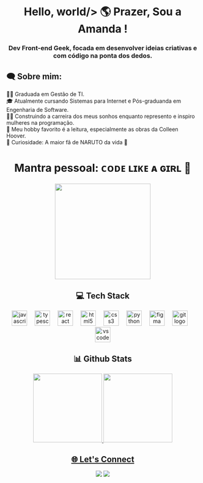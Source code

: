 <h1 align="center">Hello, world/> 🌎  Prazer, Sou a Amanda ! </h1>
<h3 align="center">Dev Front-end Geek, focada em desenvolver ideias criativas e com código na ponta dos dedos.</h3>

<h2 align="left">🗨 Sobre mim:</h2>

<div>
  👩‍🎓 Graduada em Gestão de TI.<br>
  🎓 Atualmente cursando Sistemas para Internet e Pós-graduanda em Engenharia de Software.<br>
  👩‍💻 Construindo a carreira dos meus sonhos enquanto represento e inspiro mulheres na programação.<br>
  📖 Meu hobby favorito é a leitura, especialmente as obras da Colleen Hoover.<br>
  👀 Curiosidade: A maior fã de NARUTO da vida 🧡<br>
  <h1 align="center">Mantra pessoal: ᴄᴏᴅᴇ ʟɪᴋᴇ ᴀ ɢɪʀʟ 💜</h1><p>
</div>
    
</div> 

###

<div align="center">
  <img height="250" src="https://media1.giphy.com/media/v1.Y2lkPTc5MGI3NjExdmN0OG5kdGw4YzZxeTl2YmdkaHl2cWt1YXhrZjhpYm4wb2FqdW52eCZlcD12MV9pbnRlcm5hbF9naWZfYnlfaWQmY3Q9Zw/xUOwG5hJ7pO0A2xx3G/giphy.webp"  />
</div>

##
<h2 align="center">💻 Tech Stack</h2>

<div align="center">
  <img src="https://cdn.jsdelivr.net/gh/devicons/devicon/icons/javascript/javascript-original.svg" height="40" alt="javascript logo"  />
  <img width="12" />
  <img src="https://cdn.jsdelivr.net/gh/devicons/devicon/icons/typescript/typescript-original.svg" height="40" alt="typescript logo"  />
  <img width="12" />
  <img src="https://cdn.jsdelivr.net/gh/devicons/devicon/icons/react/react-original.svg" height="40" alt="react logo"  />
  <img width="12" />
  <img src="https://cdn.jsdelivr.net/gh/devicons/devicon/icons/html5/html5-original.svg" height="40" alt="html5 logo"  />
  <img width="12" />
  <img src="https://cdn.jsdelivr.net/gh/devicons/devicon/icons/css3/css3-original.svg" height="40" alt="css3 logo"  />
  <img width="12" />
  <img src="https://cdn.jsdelivr.net/gh/devicons/devicon/icons/python/python-original.svg" height="40" alt="python logo"  />
  <img width="12" />
  <img src="https://cdn.jsdelivr.net/gh/devicons/devicon/icons/figma/figma-original.svg" height="40" alt="figma logo"  />
  <img width="12" />
  <img src="https://cdn.jsdelivr.net/gh/devicons/devicon/icons/git/git-original.svg" height="40" alt="git logo"  />
  <img width="12" />
  <img src="https://cdn.jsdelivr.net/gh/devicons/devicon/icons/vscode/vscode-original.svg" height="40" alt="vscode logo"  />
</div>

###
##

<h2 align="Center">📊 Github Stats</h2> 

<div align="center">
  <a href="https://github.com/amanda-gagliero">
  <img height="180em" src="https://github-readme-stats.vercel.app/api?username=amanda-gagliero&show_icons=true&theme=tokyonight&include_all_commits=true&count_private=true"/ target="_blank">
  <img height="180em" src="https://github-readme-stats.vercel.app/api/top-langs/?username=amanda-gagliero&layout=compact&langs_count=6&theme=tokyonight"/>
</div>

###

<h2 align="Center">🌐 Let's Connect </h2>

<div align="center">
<a href = "mailto:amandagagliero@gmail.com"><img src="https://img.shields.io/badge/-Gmail-%23333?style=for-the-badge&logo=gmail&logoColor=white" target="_blank"></a>
<a href="https://www.linkedin.com/in/amanda-gagliero-426749207/" target="_blank"><img src="https://img.shields.io/badge/-LinkedIn-%230077B5?style=for-the-badge&logo=linkedin&logoColor=white" target="_blank"></a> 
</div>

###

